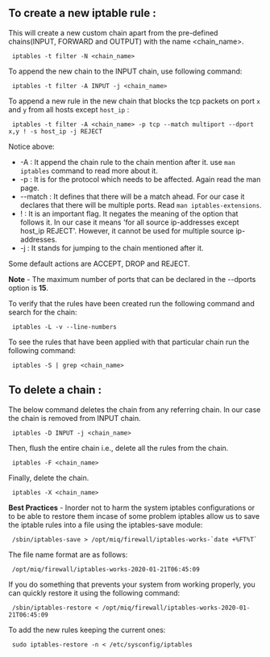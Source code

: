 ## To create a new iptable rule :

This will create a new custom chain apart from the pre-defined chains(INPUT, FORWARD and OUTPUT) with the name <chain_name>.

     iptables -t filter -N <chain_name>
     
To append the new chain to the INPUT chain, use following command:

     iptables -t filter -A INPUT -j <chain_name>
     
To append a new rule in the new chain that blocks the tcp packets on port `x` and `y` from all hosts except `host_ip` :
     
     iptables -t filter -A <chain_name> -p tcp --match multiport --dport x,y ! -s host_ip -j REJECT
     
Notice above:
* -A : It append the chain rule to the chain mention after it. use `man iptables` command to read more about it.
* -p : It is for the protocol which needs to be affected. Again read the man page.
* --match : It defines that there will be a match ahead. For our case it declares that there will be multiple ports. Read `man iptables-extensions`.
* ! : It is an important flag. It negates the meaning of the option that follows it. In our case it means 'for all source ip-addresses except host_ip REJECT'. However, it cannot be used for multiple source ip-addresses.
* -j : It stands for jumping to the chain mentioned after it.

Some default actions are ACCEPT, DROP and REJECT.

**Note** - The maximum number of ports that can be declared in the --dports option is **15**.

To verify that the rules have been created run the following command and search for the chain:

     iptables -L -v --line-numbers

To see the rules that have been applied with that particular chain run the following command:

     iptables -S | grep <chain_name>
     
## To delete a chain :

The below command deletes the chain from any referring chain. In our case the chain is removed from INPUT chain.

     iptables -D INPUT -j <chain_name>

Then, flush the entire chain i.e., delete all the rules from the chain.

     iptables -F <chain_name>

Finally, delete the chain.

     iptables -X <chain_name>


**Best Practices** - Inorder not to harm the system iptables configurations or to be able to restore them incase of some problem iptables allow us to save the iptable rules into a file using the iptables-save module:

     /sbin/iptables-save > /opt/miq/firewall/iptables-works-`date +%FT%T`

The file name format are as follows:

     /opt/miq/firewall/iptables-works-2020-01-21T06:45:09

If you do something that prevents your system from working properly, you can quickly restore it using the following command:

     /sbin/iptables-restore < /opt/miq/firewall/iptables-works-2020-01-21T06:45:09
     
To add the new rules keeping the current ones:

     sudo iptables-restore -n < /etc/sysconfig/iptables

